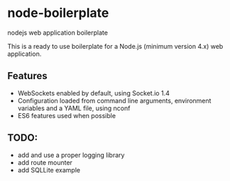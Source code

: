 # node-boilerplate
nodejs web application boilerplate

This is a ready to use boilerplate for a Node.js (minimum version 4.x) web application.

Features
--------
* WebSockets enabled by default, using Socket.io 1.4
* Configuration loaded from command line arguments, environment variables and a YAML file, using nconf
* ES6 features used when possible

TODO:
----
* add and use a proper logging library
* add route mounter
* add SQLLite example
